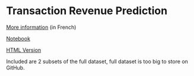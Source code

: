 # Transaction Revenue Prediction

[More information](./RAPPORT&#32;PROJET.pdf) (in French)

[Notebook](./AML_Projet.ipynb)

[HTML Version](./AML_Projet.html)

Included are 2 subsets of the full dataset, full dataset is too big to store on GitHub.
